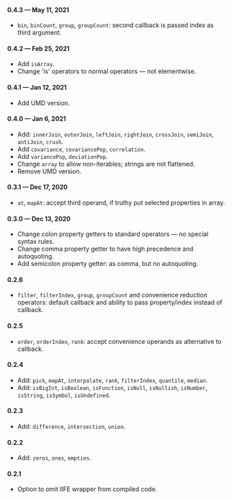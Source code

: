 #### 0.4.3 &mdash; May 11, 2021

* `bin`, `binCount`, `group`, `groupCount`: second callback is passed index as third argument.

#### 0.4.2 &mdash; Feb 25, 2021

* Add `isArray`.
* Change 'is' operators to normal operators &mdash; not elementwise.

#### 0.4.1 &mdash; Jan 12, 2021

* Add UMD version. 

#### 0.4.0 &mdash; Jan 6, 2021

* Add: `innerJoin`, `outerJoin`, `leftJoin`, `rightJoin`, `crossJoin`, `semiJoin`, `antiJoin`, `crush`.
* Add `covariance`, `covariancePop`, `correlation`.
* Add `variancePop`, `deviationPop`.
* Change `array` to allow non-iterables; strings are not flattened.
* Remove UMD version. 

#### 0.3.1 &mdash; Dec 17, 2020

* `at`, `mapAt`: accept third operand, if truthy put selected properties in array.

#### 0.3.0 &mdash; Dec 13, 2020

* Change colon property getters to standard operators &mdash; no special syntax rules.
* Change comma property getter to have high precedence and autoquoting.
* Add semicolon property getter: as comma, but no autoquoting.

#### 0.2.6

* `filter`, `filterIndex`, `group`, `groupCount` and convenience reduction operators: default callback and ability to pass property/index instead of callback.

#### 0.2.5

* `order`, `orderIndex`, `rank`: accept convenience operands as alternative to callback.

#### 0.2.4

* Add: `pick`, `mapAt`, `interpolate`, `rank`, `filterIndex`, `quantile`, `median`.
* Add: `isBigInt`, `isBoolean`, `isFunction`, `isNull`, `isNullish`, `isNumber`, `isString`, `isSymbol`, `isUndefined`.

#### 0.2.3

* Add: `difference`, `intersection`, `union`.

#### 0.2.2

* Add: `zeros`, `ones`, `empties`.

#### 0.2.1

* Option to omit IIFE wrapper from compiled code.